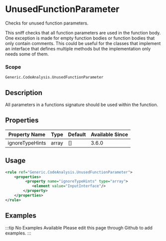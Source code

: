 # UnusedFunctionParameter

Checks for unused function parameters.

This sniff checks that all function parameters are used in the function body.
One exception is made for empty function bodies or function bodies that only
contain comments. This could be useful for the classes that implement an
interface that defines multiple methods but the implementation only needs some
of them.

### Scope

`Generic.CodeAnalysis.UnusedFunctionParameter`

## Description

All parameters in a functions signature should be used within the function.

## Properties

| Property Name   | Type  | Default | Available Since |
| --------------- | ----- | ------- | --------------- |
| ignoreTypeHints | array | []      | 3.6.0           |

## Usage

```xml
<rule ref="Generic.CodeAnalysis.UnusedFunctionParameter">
    <properties>
         <property name="ignoreTypeHints" type="array">
            <element value="InputInterface"/>
        </property>
    </properties>
</rule>
```

## Examples

:::tip No Examples Available
Please edit this page through Github to add examples.
:::